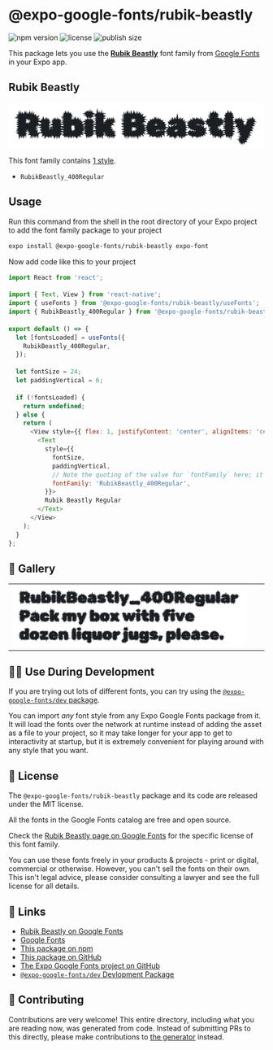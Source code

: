 # @expo-google-fonts/rubik-beastly

![npm version](https://flat.badgen.net/npm/v/@expo-google-fonts/rubik-beastly)
![license](https://flat.badgen.net/github/license/expo/google-fonts)
![publish size](https://flat.badgen.net/packagephobia/install/@expo-google-fonts/rubik-beastly)

This package lets you use the [**Rubik Beastly**](https://fonts.google.com/specimen/Rubik+Beastly) font family from [Google Fonts](https://fonts.google.com/) in your Expo app.

## Rubik Beastly

![Rubik Beastly](./font-family.png)

This font family contains [1 style](#-gallery).

- `RubikBeastly_400Regular`

## Usage

Run this command from the shell in the root directory of your Expo project to add the font family package to your project
```sh
expo install @expo-google-fonts/rubik-beastly expo-font
```

Now add code like this to your project
```js
import React from 'react';

import { Text, View } from 'react-native';
import { useFonts } from '@expo-google-fonts/rubik-beastly/useFonts';
import { RubikBeastly_400Regular } from '@expo-google-fonts/rubik-beastly/400Regular';

export default () => {
  let [fontsLoaded] = useFonts({
    RubikBeastly_400Regular,
  });

  let fontSize = 24;
  let paddingVertical = 6;

  if (!fontsLoaded) {
    return undefined;
  } else {
    return (
      <View style={{ flex: 1, justifyContent: 'center', alignItems: 'center' }}>
        <Text
          style={{
            fontSize,
            paddingVertical,
            // Note the quoting of the value for `fontFamily` here; it expects a string!
            fontFamily: 'RubikBeastly_400Regular',
          }}>
          Rubik Beastly Regular
        </Text>
      </View>
    );
  }
};

```

## 🔡 Gallery


||||
|-|-|-|
|![RubikBeastly_400Regular](./RubikBeastly_400Regular.ttf.png)||||


## 👩‍💻 Use During Development

If you are trying out lots of different fonts, you can try using the [`@expo-google-fonts/dev` package](https://github.com/expo/google-fonts/tree/master/font-packages/dev#readme).

You can import *any* font style from any Expo Google Fonts package from it. It will load the fonts
over the network at runtime instead of adding the asset as a file to your project, so it may take longer
for your app to get to interactivity at startup, but it is extremely convenient
for playing around with any style that you want.

## 📖 License

The `@expo-google-fonts/rubik-beastly` package and its code are released under the MIT license.

All the fonts in the Google Fonts catalog are free and open source.

Check the [Rubik Beastly page on Google Fonts](https://fonts.google.com/specimen/Rubik+Beastly) for the specific license of this font family.

You can use these fonts freely in your products & projects - print or digital, commercial or otherwise. However, you can't sell the fonts on their own. This isn't legal advice, please consider consulting a lawyer and see the full license for all details.

## 🔗 Links

- [Rubik Beastly on Google Fonts](https://fonts.google.com/specimen/Rubik+Beastly)
- [Google Fonts](https://fonts.google.com/)
- [This package on npm](https://www.npmjs.com/package/@expo-google-fonts/rubik-beastly)
- [This package on GitHub](https://github.com/expo/google-fonts/tree/master/font-packages/rubik-beastly)
- [The Expo Google Fonts project on GitHub](https://github.com/expo/google-fonts)
- [`@expo-google-fonts/dev` Devlopment Package](https://github.com/expo/google-fonts/tree/master/font-packages/dev)

## 🤝 Contributing

Contributions are very welcome! This entire directory, including what you are reading now, was generated from code. Instead of submitting PRs to this directly, please make contributions to [the generator](https://github.com/expo/google-fonts/tree/master/packages/generator) instead.
